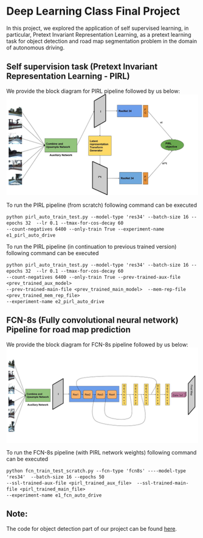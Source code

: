 # Deep Learning Class Final Project

In this project, we explored the application of self supervised learning, in particular, Pretext
Invariant Representation Learning, as a pretext learning task for object detection and road map
segmentation problem in the domain of autonomous driving.

## Self supervision task (Pretext Invariant Representation Learning - PIRL)
We provide the block diagram for PIRL pipeline followed by us below:
![alt text](PIRL-pipeline-diagram.jpg "PIRL block diagram")

To run the PIRL pipeline (from scratch) following command can be executed
```
python pirl_auto_train_test.py --model-type 'res34' --batch-size 16 --epochs 32  --lr 0.1 --tmax-for-cos-decay 60 
--count-negatives 6400 --only-train True --experiment-name e1_pirl_auto_drive
```

To run the PIRL pipeline (in continuation to previous trained version) following command can be executed
```
python pirl_auto_train_test.py --model-type 'res34' --batch-size 16 --epochs 32  --lr 0.1 --tmax-for-cos-decay 60 
--count-negatives 6400 --only-train True --prev-trained-aux-file <prev_trained_aux_model>  
--prev-trained-main-file <prev_trained_main_model>  --mem-rep-file <prev_trained_mem_rep_file> 
--experiment-name e2_pirl_auto_drive
```

## FCN-8s (Fully convolutional neural network) Pipeline for road map prediction
We provide the block diagram for FCN-8s pipeline followed by us below:
![alt text](FCN8s-pipeline.jpg "FCN-8s pipeline block diagram")

To run the FCN-8s pipeline (with PIRL network weights) following command can be executed
```
python fcn_train_test_scratch.py --fcn-type 'fcn8s' ----model-type 'res34'  --batch-size 16 --epochs 50
--ssl-trained-aux-file <pirl_trained_aux_file>  --ssl-trained-main-file <pirl_trained_main_file>
--experiment-name e1_fcn_auto_drive
```

## Note:
The code for object detection part of our project can be found [here](https://github.com/dhruv7goyal/auto-drive-object-detection).


